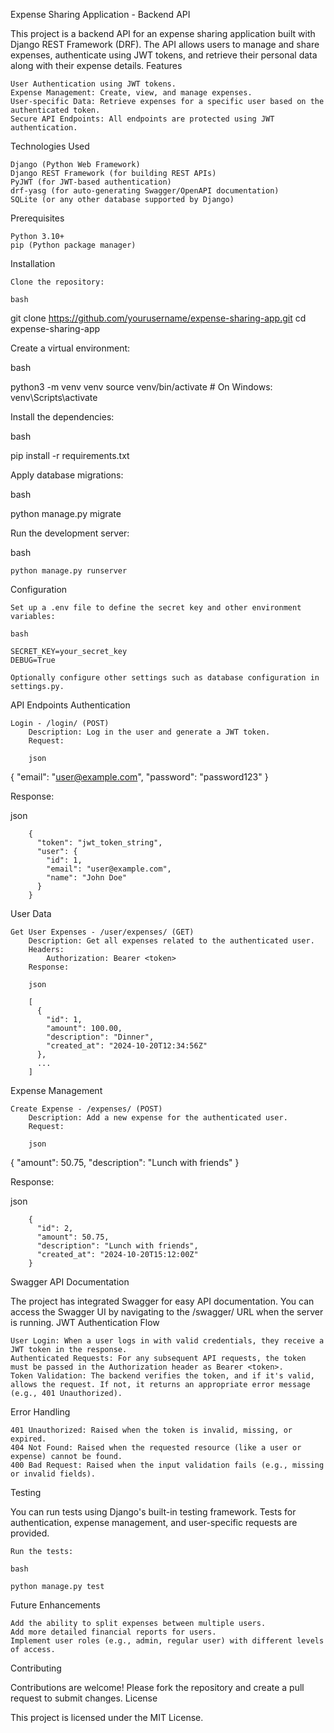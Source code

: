 Expense Sharing Application - Backend API

This project is a backend API for an expense sharing application built with Django REST Framework (DRF). The API allows users to manage and share expenses, authenticate using JWT tokens, and retrieve their personal data along with their expense details.
Features

    User Authentication using JWT tokens.
    Expense Management: Create, view, and manage expenses.
    User-specific Data: Retrieve expenses for a specific user based on the authenticated token.
    Secure API Endpoints: All endpoints are protected using JWT authentication.

Technologies Used

    Django (Python Web Framework)
    Django REST Framework (for building REST APIs)
    PyJWT (for JWT-based authentication)
    drf-yasg (for auto-generating Swagger/OpenAPI documentation)
    SQLite (or any other database supported by Django)

Prerequisites

    Python 3.10+
    pip (Python package manager)

Installation

    Clone the repository:

    bash

git clone https://github.com/yourusername/expense-sharing-app.git
cd expense-sharing-app

Create a virtual environment:

bash

python3 -m venv venv
source venv/bin/activate  # On Windows: venv\Scripts\activate

Install the dependencies:

bash

pip install -r requirements.txt

Apply database migrations:

bash

python manage.py migrate

Run the development server:

bash

    python manage.py runserver

Configuration

    Set up a .env file to define the secret key and other environment variables:

    bash

    SECRET_KEY=your_secret_key
    DEBUG=True

    Optionally configure other settings such as database configuration in settings.py.

API Endpoints
Authentication

    Login - /login/ (POST)
        Description: Log in the user and generate a JWT token.
        Request:

        json

{
  "email": "user@example.com",
  "password": "password123"
}

Response:

json

        {
          "token": "jwt_token_string",
          "user": {
            "id": 1,
            "email": "user@example.com",
            "name": "John Doe"
          }
        }

User Data

    Get User Expenses - /user/expenses/ (GET)
        Description: Get all expenses related to the authenticated user.
        Headers:
            Authorization: Bearer <token>
        Response:

        json

        [
          {
            "id": 1,
            "amount": 100.00,
            "description": "Dinner",
            "created_at": "2024-10-20T12:34:56Z"
          },
          ...
        ]

Expense Management

    Create Expense - /expenses/ (POST)
        Description: Add a new expense for the authenticated user.
        Request:

        json

{
  "amount": 50.75,
  "description": "Lunch with friends"
}

Response:

json

        {
          "id": 2,
          "amount": 50.75,
          "description": "Lunch with friends",
          "created_at": "2024-10-20T15:12:00Z"
        }

Swagger API Documentation

The project has integrated Swagger for easy API documentation. You can access the Swagger UI by navigating to the /swagger/ URL when the server is running.
JWT Authentication Flow

    User Login: When a user logs in with valid credentials, they receive a JWT token in the response.
    Authenticated Requests: For any subsequent API requests, the token must be passed in the Authorization header as Bearer <token>.
    Token Validation: The backend verifies the token, and if it's valid, allows the request. If not, it returns an appropriate error message (e.g., 401 Unauthorized).

Error Handling

    401 Unauthorized: Raised when the token is invalid, missing, or expired.
    404 Not Found: Raised when the requested resource (like a user or expense) cannot be found.
    400 Bad Request: Raised when the input validation fails (e.g., missing or invalid fields).

Testing

You can run tests using Django's built-in testing framework. Tests for authentication, expense management, and user-specific requests are provided.

    Run the tests:

    bash

    python manage.py test

Future Enhancements

    Add the ability to split expenses between multiple users.
    Add more detailed financial reports for users.
    Implement user roles (e.g., admin, regular user) with different levels of access.

Contributing

Contributions are welcome! Please fork the repository and create a pull request to submit changes.
License

This project is licensed under the MIT License.